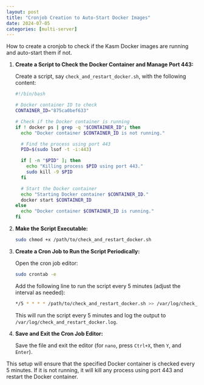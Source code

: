 ```yaml
---
layout: post
title: "Cronjob Creation to Auto-Start Docker Images"
date: 2024-07-05
categories: [multi-server]
---
```


How to create a cronjob to check if the Kasm Docker images are running and auto-start them if not.

1. **Create a Script to Check the Docker Container and Manage Port 443:**

   Create a script, say `check_and_restart_docker.sh`, with the following content:

   ```bash
   #!/bin/bash

   # Docker container ID to check
   CONTAINER_ID="875ca0bef633"

   # Check if the Docker container is running
   if ! docker ps | grep -q "$CONTAINER_ID"; then
     echo "Docker container $CONTAINER_ID is not running."

     # Find the process using port 443
     PID=$(sudo lsof -t -i:443)

     if [ -n "$PID" ]; then
       echo "Killing process $PID using port 443."
       sudo kill -9 $PID
     fi

     # Start the Docker container
     echo "Starting Docker container $CONTAINER_ID."
     docker start $CONTAINER_ID
   else
     echo "Docker container $CONTAINER_ID is running."
   fi
   ```

2. **Make the Script Executable:**

   ```bash
   sudo chmod +x /path/to/check_and_restart_docker.sh
   ```

3. **Create a Cron Job to Run the Script Periodically:**

   Open the cron job editor:

   ```bash
   sudo crontab -e
   ```

   Add the following line to run the script every 5 minutes (adjust the interval as needed):

   ```bash
   */5 * * * * /path/to/check_and_restart_docker.sh >> /var/log/check_and_restart_docker.log 2>&1
   ```

   This will run the script every 5 minutes and log the output to `/var/log/check_and_restart_docker.log`.

4. **Save and Exit the Cron Job Editor:**

   Save the file and exit the editor (for `nano`, press `Ctrl+X`, then `Y`, and `Enter`).

This setup will ensure that the specified Docker container is checked every 5 minutes. If it is not running, it will kill any process using port 443 and restart the Docker container.